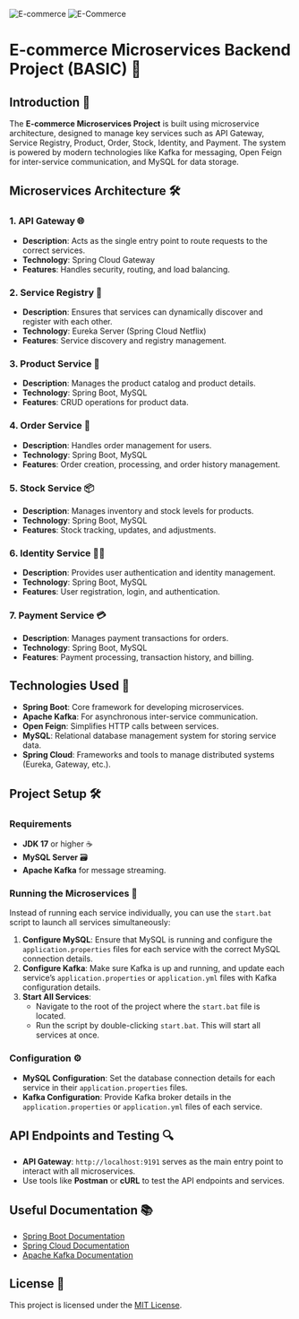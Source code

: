 ![E-commerce](https://github.com/user-attachments/assets/971fbd4f-0504-4135-9652-0e97e7a4eaf0)
![E-Commerce](https://github.com/user-attachments/assets/292f8933-3c8a-4e17-86f5-482615bfd106)

# E-commerce Microservices Backend Project (BASIC) 🚀

## Introduction 🌟

The **E-commerce Microservices Project** is built using microservice architecture, designed to manage key services such as API Gateway, Service Registry, Product, Order, Stock, Identity, and Payment. The system is powered by modern technologies like Kafka for messaging, Open Feign for inter-service communication, and MySQL for data storage.

## Microservices Architecture 🛠️

### 1. API Gateway 🌐
- **Description**: Acts as the single entry point to route requests to the correct services.
- **Technology**: Spring Cloud Gateway
- **Features**: Handles security, routing, and load balancing.

### 2. Service Registry 📜
- **Description**: Ensures that services can dynamically discover and register with each other.
- **Technology**: Eureka Server (Spring Cloud Netflix)
- **Features**: Service discovery and registry management.

### 3. Product Service 🛒
- **Description**: Manages the product catalog and product details.
- **Technology**: Spring Boot, MySQL
- **Features**: CRUD operations for product data.

### 4. Order Service 🧾
- **Description**: Handles order management for users.
- **Technology**: Spring Boot, MySQL
- **Features**: Order creation, processing, and order history management.

### 5. Stock Service 📦
- **Description**: Manages inventory and stock levels for products.
- **Technology**: Spring Boot, MySQL
- **Features**: Stock tracking, updates, and adjustments.

### 6. Identity Service 🧑‍💻
- **Description**: Provides user authentication and identity management.
- **Technology**: Spring Boot, MySQL
- **Features**: User registration, login, and authentication.

### 7. Payment Service 💳
- **Description**: Manages payment transactions for orders.
- **Technology**: Spring Boot, MySQL
- **Features**: Payment processing, transaction history, and billing.

## Technologies Used 🔧

- **Spring Boot**: Core framework for developing microservices.
- **Apache Kafka**: For asynchronous inter-service communication.
- **Open Feign**: Simplifies HTTP calls between services.
- **MySQL**: Relational database management system for storing service data.
- **Spring Cloud**: Frameworks and tools to manage distributed systems (Eureka, Gateway, etc.).

## Project Setup 🛠️

### Requirements
- **JDK 17** or higher ☕
- **MySQL Server** 🗃️
- **Apache Kafka** for message streaming.

### Running the Microservices 🚀

Instead of running each service individually, you can use the `start.bat` script to launch all services simultaneously:

1. **Configure MySQL**: Ensure that MySQL is running and configure the `application.properties` files for each service with the correct MySQL connection details.
2. **Configure Kafka**: Make sure Kafka is up and running, and update each service’s `application.properties` or `application.yml` files with Kafka configuration details.
3. **Start All Services**:
   - Navigate to the root of the project where the `start.bat` file is located.
   - Run the script by double-clicking `start.bat`. This will start all services at once.

### Configuration ⚙️

- **MySQL Configuration**: Set the database connection details for each service in their `application.properties` files.
- **Kafka Configuration**: Provide Kafka broker details in the `application.properties` or `application.yml` files of each service.

## API Endpoints and Testing 🔍

- **API Gateway**: `http://localhost:9191` serves as the main entry point to interact with all microservices.
- Use tools like **Postman** or **cURL** to test the API endpoints and services.

## Useful Documentation 📚

- [Spring Boot Documentation](https://spring.io/projects/spring-boot)
- [Spring Cloud Documentation](https://spring.io/projects/spring-cloud)
- [Apache Kafka Documentation](https://kafka.apache.org/documentation/)

## License 📝

This project is licensed under the [MIT License](LICENSE).

